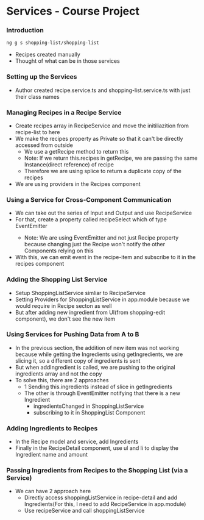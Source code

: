 # Services - Course Project

### Introduction

```sh
ng g s shopping-list/shopping-list
```
* Recipes created manually
* Thought of what can be in those services

### Setting up the Services

* Author created recipe.service.ts and shopping-list.service.ts with just their class names

### Managing Recipes in a Recipe Service

* Create recipes array in RecipeService and move the initiliazition from recipe-list to here
* We make the recipes property as Private so that it can't be directly accessed from outside
  * We use a getRecipe method to return this
  * Note: If we return this.recipes in getRecipe, we are passing the same Instance(direct reference) of recipe
  * Therefore we are using splice to return a duplicate copy of the recipes
* We are using providers in the Recipes component

### Using a Service for Cross-Component Communication

* We can take out the series of Input and Output and use RecipeService
* For that, create a property called recipeSelect which of type EventEmitter<Recipe>
  * Note: We are using EventEmitter and not just Recipe property because changing just the Recipe won't notify the other Components relying on this
* With this, we can emit event in the recipe-item and subscribe to it in the recipes component

### Adding the Shopping List Service

* Setup ShoppingListService simliar to RecipeService
* Setting Providers for ShoppingListService in app.module because we would require in Recipe secton as well
* But after adding new ingredient from UI(from shopping-edit component), we don't see the new item

### Using Services for Pushing Data from A to B

* In the previous section, the addition of new item was not working because while getting the Ingredients using getIngredients, we are slicing it, so a different copy of ingredients is sent
* But when addIngredient is called, we are pushing to the original ingredients array and not the copy
* To solve this, there are 2 approaches
  * 1 Sending this.ingredients instead of slice in getIngredients
  * The other is through EventEmitter notifying that there is a new Ingredient
    * ingredientsChanged in ShoppingListService
    * subscribing to it in ShoppingList Component

### Adding Ingredients to Recipes

* In the Recipe model and service, add Ingredients
* Finally in the RecipeDetail component, use ul and li to display the Ingredient name and amount

### Passing Ingredients from Recipes to the Shopping List (via a Service)

* We can have 2 approach here
  * Directly access shoppingListService in recipe-detail and add Ingredients(For this, I need to add RecipeService in app.module)
  * Use recipeService and call shoppingListService